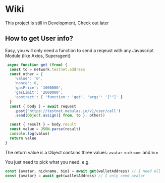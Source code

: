 # Wiki

This project is still in Development, Check out later


## How to get User info?

Easy, you will only need a function to send a reqeust with any Javascript Module (like Axios, Superagent)
```javascript
 async function get (from) {
  const to = network.testnet.address
  const other = {
    'value': '0',
    'nonce': 0,
    'gasPrice': '1000000',
    'gasLimit': '2000000',
    'contract': { 'function': 'get', 'args': '[""]' }
  }
  const { body } = await request
    .post('https://testnet.nebulas.io/v1/user/call')
    .send(Object.assign({ from, to }, other))

  const { result } = body.result
  const value = JSON.parse(result)
  console.log(value)
  return value
}
```


The return value is a Object contains three values: `avatar` `nickname` and `bio`

You just need to pick what you need. e.g.

```javascript
const {avatar, nickname, bio} = await get(walletAddress) // I need all of them
const {avatar} = await get(walletAddress) // I only need avatar
```


